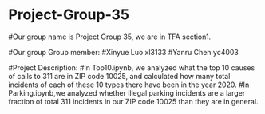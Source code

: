 # Project-Group-35
#Our group name is Project Group 35, we are in TFA section1.

#Our group Group member:
#Xinyue Luo xl3133
#Yanru Chen yc4003

#Project Description:
#In Top10.ipynb, we analyzed what the top 10 causes of calls to 311 are in ZIP code 10025, and calculated how many total incidents of each of these 10 types there have been in the year 2020. 
#In Parking.ipynb,we analyzed whether illegal parking incidents are a larger fraction of total 311 incidents in our ZIP code 10025 than they are in general.


